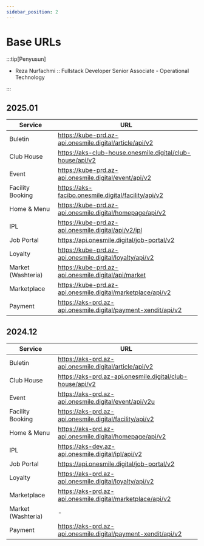 ```yaml
---
sidebar_position: 2
---
```


# Base URLs

:::tip[Penyusun]

- Reza Nurfachmi :: Fullstack Developer Senior Associate - Operational Technology

:::

## 2025.01

| Service            | URL                                                           |
| ------------------ | ------------------------------------------------------------- |
| Buletin            | https://kube-prd.az-api.onesmile.digital/article/api/v2       |
| Club House         | https://aks-club-house.onesmile.digital/club-house/api/v2     |
| Event              | https://kube-prd.az-api.onesmile.digital/event/api/v2         |
| Facility Booking   | https://aks-facibo.onesmile.digital/facility/api/v2           |
| Home & Menu        | https://kube-prd.az-api.onesmile.digital/homepage/api/v2      |
| IPL                | https://kube-prd.az-api.onesmile.digital/api/v2/ipl           |
| Job Portal         | https://api.onesmile.digital/job-portal/v2                    |
| Loyalty            | https://kube-prd.az-api.onesmile.digital/loyalty/api/v2       |
| Market (Washteria) | https://kube-prd.az-api.onesmile.digital/api/market           |
| Marketplace        | https://kube-prd.az-api.onesmile.digital/marketplace/api/v2   |
| Payment            | https://aks-prd.az-api.onesmile.digital/payment-xendit/api/v2 |

## 2024.12

| Service            | URL                                                           |
| ------------------ | ------------------------------------------------------------- |
| Buletin            | https://aks-prd.az-api.onesmile.digital/article/api/v2        |
| Club House         | https://aks-prd.az-api.onesmile.digital/club-house/api/v2     |
| Event              | https://aks-prd.az-api.onesmile.digital/event/api/v2u         |
| Facility Booking   | https://aks-prd.az-api.onesmile.digital/facility/api/v2       |
| Home & Menu        | https://aks-prd.az-api.onesmile.digital/homepage/api/v2       |
| IPL                | https://aks-dev.az-api.onesmile.digital/ipl/api/v2            |
| Job Portal         | https://api.onesmile.digital/job-portal/v2                    |
| Loyalty            | https://aks-prd.az-api.onesmile.digital/loyalty/api/v2        |
| Marketplace        | https://aks-prd.az-api.onesmile.digital/marketplace/api/v2    |
| Market (Washteria) | -                                                             |
| Payment            | https://aks-prd.az-api.onesmile.digital/payment-xendit/api/v2 |
